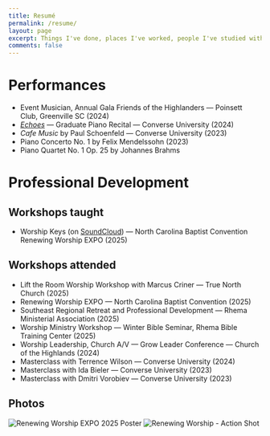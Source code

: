 ```yaml
---
title: Resumé
permalink: /resume/
layout: page
excerpt: Things I've done, places I've worked, people I've studied with.
comments: false
---
```

# Performances
* Event Musician, Annual Gala Friends of the Highlanders — Poinsett Club, Greenville SC (2024)
* *[Echoes](http://www.jonahlosh.com/graduate-piano-recital)* — Graduate Piano Recital — Converse University (2024)
* *Cafe Music* by Paul Schoenfeld — Converse University (2023)
* Piano Concerto No. 1 by Felix Mendelssohn (2023)
* Piano Quartet No. 1 Op. 25 by Johannes Brahms

# Professional Development
## Workshops taught
* Worship Keys (on [SoundCloud](https://soundcloud.com/jonahlosh/worship-keys-workshop-ncbc-renewing-worship-expo-2025)) — North Carolina Baptist Convention Renewing Worship EXPO (2025)

## Workshops attended
* Lift the Room Worship Workshop with Marcus Criner — True North Church (2025)
* Renewing Worship EXPO — North Carolina Baptist Convention (2025)
* Southeast Regional Retreat and Professional Development — Rhema Ministerial Association (2025)
* Worship Ministry Workshop — Winter Bible Seminar, Rhema Bible Training Center (2025)
* Worship Leadership, Church A/V — Grow Leader Conference — Church of the Highlands (2024)
* Masterclass with Terrence Wilson — Converse University (2024)
* Masterclass with Ida Bieler — Converse University (2023)
* Masterclass with Dmitri Vorobiev — Converse University (2023)

## Photos
![Renewing Worship EXPO 2025 Poster](https://jonahlosh.com/assets/img/ncbcwc-jonahlosh.png)
![Renewing Worship - Action Shot](https://jonahlosh.com/assets/img/ncbcwc-09.jpeg)
